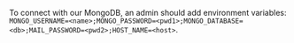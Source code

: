 To connect with our MongoDB, an admin should add environment variables: `MONGO_USERNAME=<name>;MONGO_PASSWORD=<pwd1>;MONGO_DATABASE=<db>;MAIL_PASSWORD=<pwd2>;HOST_NAME=<host>`.